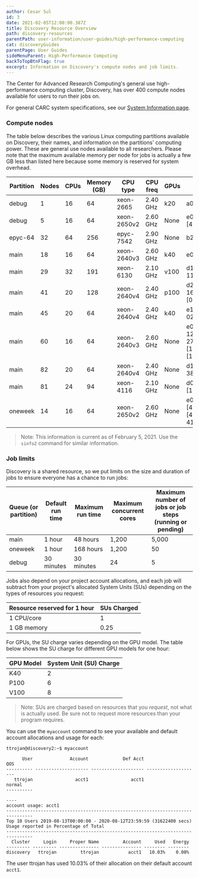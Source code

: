 ```yaml
---
author: Cesar Sul
id: 3
date: 2021-02-05T12:00:00.387Z
title: Discovery Resource Overview
path: discovery-resources
parentPath: user-information/user-guides/high-performance-computing
cat: discoveryGuides
parentPage: User Guides
sideMenuParent: High-Performance Computing
backToTopBtnFlag: true
excerpt: Information on Discovery's compute nodes and job limits.
---
```


The Center for Advanced Research Computing's general use high-performance computing cluster, Discovery, has over 400 compute nodes available for users to run their jobs on.

For general CARC system specifications, see our [System Information page](/user-information/system-information).

### Compute nodes

The table below describes the various Linux computing partitions available on Discovery, their names, and information on the partitions' computing power. These are general use nodes available to all researchers. Please note that the maximum available memory per node for jobs is actually a few GB less than listed here because some memory is reserved for system overhead.

|Partition|Nodes|CPUs|Memory (GB)|CPU type|CPU freq|GPUs|Nodelist|
|---|---|---|---|---|---|---|--|
|debug|1|16|64|xeon-2665|2.40 GHz|k20|a02-26|
|debug|5|16|64|xeon-2650v2|2.60 GHz|None|e01-60,e05-[42,76,78,80]|
|epyc-64|32|64|256|epyc-7542|2.90 GHz|None|b22-[01-32]|
|main|18|16|64|xeon-2640v3|2.60 GHz|k40|e07-[01-16,18],e09-18|
|main|29|32|191|xeon-6130|2.10 GHz|v100|d11-[02-04],d13-[02-11],d14-[03-18]|
|main|41|20|128|xeon-2640v4|2.40 GHz|p100|d23-[10-16],e21-[01-16],e22-[01-16],e23-[01-02]|
|main|45|20|64|xeon-2640v4|2.40 GHz|k40|e16-[01-24],e17-[01-02,04,06-07,09-24]|
|main|60|16|64|xeon-2640v3|2.60 GHz|None|e06-[01-22,24],e10-12,e11-[26-27,29,45,47],e13-[11,26,28-48],e15-[10,12,14,16,18,20,22,24]|
|main|82|20|64|xeon-2640v4|2.40 GHz|None|d17-[03-44],d18-[01-38],d22-[51-52]|
|main|81|24|94|xeon-4116|2.10 GHz|None|d05-[03-15,26-42],d06-[15-29],d11-[09-47]|
|oneweek|14|16|64|xeon-2650v2|2.60 GHz|None|e01-[46,48,52,62,64],e02-[40-41,43,45,47,49,51,53,55]|

> Note: This information is current as of February 5, 2021. Use the `sinfo2` command for similar information.

### Job limits

Discovery is a shared resource, so we put limits on the size and duration of jobs to ensure everyone has a chance to run jobs:

|Queue (or partition)| Default run time| Maximum run time|  Maximum concurrent cores|   Maximum number of jobs or job steps (running or pending)|
|---|---|---|---|---|
|main   | 1 hour    |  48 hours  | 1,200 | 5,000 |
|oneweek| 1 hour    | 168 hours  | 1,200 | 50   |
|debug  | 30 minutes| 30  minutes| 24   | 5    |

Jobs also depend on your project account allocations, and each job will subtract from your project's allocated System Units (SUs) depending on the types of resources you request:

| Resource reserved for 1 hour| SUs Charged |
|---|---|
| 1 CPU/core  | 1    |
| 1 GB memory | 0.25 |

For GPUs, the SU charge varies depending on the GPU model. The table below shows the SU charge for different GPU models for one hour:

| GPU Model | System Unit (SU) Charge |
|-----------|-------------------------|
| K40       | 2                       |
| P100      | 6                       |
| V100      | 8                       |

> Note: SUs are charged based on resources that you *request*, not what is actually used. Be sure not to request more resources than your program requires.

You can use the `myaccount` command to see your available and default account allocations and usage for each:

```
ttrojan@discovery2:~$ myaccount
  
      User              Account             Def Acct                  QOS
---------- -------------------- -------------------- --------------------
   ttrojan                acct1                acct1               normal
----------
  
----
account usage: acct1
--------------------------------------------------------------------------------
Top 10 Users 2019-08-13T00:00:00 - 2020-08-12T23:59:59 (31622400 secs)
Usage reported in Percentage of Total
--------------------------------------------------------------------------------
  Cluster     Login     Proper Name         Account     Used   Energy
--------- --------- --------------- --------------- -------- --------
discovery   ttrojan         ttrojan           acct1   10.03%    0.00%
```

The user ttrojan has used 10.03% of their allocation on their default account `acct1`.
